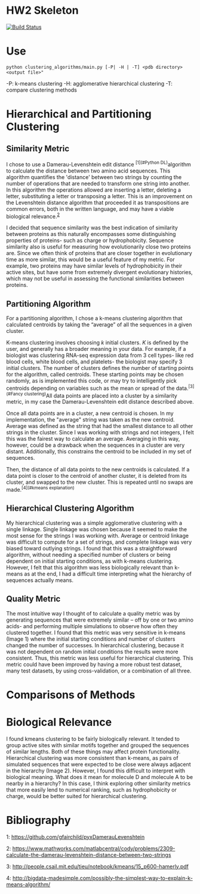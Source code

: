 # HW2 Skeleton

[![Build Status](https://travis-ci.org/christacaggiano/Unsupervised-clustering.svg?branch=master)](https://travis-ci.org/christacaggiano/Unsupervised-clustering)

# Use

`python clustering_algorithms/main.py [-P| -H | -T] <pdb directory> <output file>"`

-P: k-means clustering
-H: agglomerative hierarchical clustering
-T: compare clustering methods

# Hierarchical and Partitioning Clustering  

## Similarity Metric
I chose to use a Damerau-Levenshtein edit distance <sup>[1](#Python DL)</sup>algorithm to calculate the distance between two amino acid sequences. This algorithm quantifies the 'distance' between two strings by counting the number of operations that are needed to transform one string into another. In this algorithm the operations allowed are inserting a letter, deleting a letter, substituting a letter or transposing a letter. This is an improvement on the Levenshtein distance algorithm that proceeded it as transpositions are common errors, both in the written language, and may have a viable biological relevance.<sup>[2](#Explanation)</sup>


I decided that sequence similarity was the best indication of similarity between proteins as this naturally encompasses
some distinguishing properties of proteins- such as charge or hydrophobicity. Sequence similarity also is useful for
measuring how evolutionarily close two proteins are. Since we often think of proteins that are closer together in
evolutionary time as more similar, this would be a useful feature of my metric. For example, two proteins may have
similar levels of hydrophobicity in their active sites, but have some from extremely divergent evolutionary histories,
which may not be useful in assessing the functional similarities between proteins.

## Partitioning Algorithm
For a partitioning algorithm, I chose a k-means clustering algorithm that calculated centroids by taking the “average”
of all the sequences in a given cluster.

K-means clustering involves choosing *k* initial clusters. *K* is defined by the user, and generally has a broader meaning in your data. For example, if a biologist was clustering RNA-seq expression data from 3 cell types- like red blood cells, white blood cells, and platelets- the biologist may specify 3 initial clusters. The number of clusters defines the number of starting points for the algorithm, called centroids. These starting points may be chosen randomly, as is implemented this code, or may try to intelligently pick centroids depending on variables such as the mean or spread of the data.<sup>[3](#Fancy clustering)</sup>All data points are placed into a cluster by a similarity metric, in my case the Damerau-Levenshtein edit distance described above.

Once all data points are in a cluster, a new centroid is chosen. In my implementation, the "average" string was taken as the new centroid. Average was defined as the string that had the smallest distance to all other strings in the cluster.
Since I was working with strings
and not integers, I felt this was the fairest way to calculate an average. Averaging in this way, however, could be a
drawback when the sequences in a cluster are very distant. Additionally, this constrains the centroid to be included in
my set of sequences.

Then, the distance of all data points to the new centroids is calculated. If a data point is closer to the centroid of another cluster, it is deleted from its cluster, and swapped to the new cluster. This is repeated until no swaps are made.<sup>[4](#kmeans explanation)</sup>


## Hierarchical Clustering Algorithm
My hierarchical clustering was a simple agglomerative clustering with a single linkage. Single linkage was chosen
because it seemed to make the most sense for the strings I was working with. Average or centroid linkage was difficult
to compute for a set of strings, and complete linkage was very biased toward outlying strings. I found that this was a
straightforward algorithm, without needing a specified number of clusters or being dependent on initial starting conditions,
as with k-means clustering. However, I felt that this algorithm was less biologically relevant than k-means as at the end,
I had a difficult time interpreting what the hierarchy of sequences actually means.


## Quality Metric
The most intuitive way I thought of to calculate a quality metric was by generating sequences that were extremely similar
– off by one or two amino acids- and performing multiple simulations to observe how often they clustered together. I found
that this metric was very sensitive in k-means (Image 1) where the initial starting conditions and number of clusters changed
the number of successes. In hierarchical clustering, because it was not dependent on random initial conditions the results
were more consistent. Thus, this metric was less useful for hierarchical clustering. This metric could have been improved
by having a more robust test dataset, many test datasets, by using cross-validation, or a combination of all three.


# Comparisons of Methods


#  Biological Relevance
I found kmeans clustering to be fairly biologically relevant. It tended to group active sites with similar motifs
together and grouped the sequences of similar lengths. Both of these things may affect protein functionality.
Hierarchical clustering was more consistent than k-means, as pairs of simulated sequences that were expected to be close
were always adjacent in the hierarchy (Image 2). However, I found this difficult to interpret with biological meaning.
What does it mean for molecule D and molecule A to be nearby in a hierarchy? In this case, I think exploring other
similarity metrics that more easily lend to numerical ranking, such as hydrophobicity or charge, would be better suited
for hierarchical clustering.


 # Bibliography
 <a name="Python DL">1</a>: https://github.com/gfairchild/pyxDamerauLevenshtein

 <a name="Explanation">2</a>: https://www.mathworks.com/matlabcentral/cody/problems/2309-calculate-the-damerau-levenshtein-distance-between-two-strings

 <a name="Fancy clustering">3</a>: http://people.csail.mit.edu/tieu/notebook/kmeans/15_p600-hamerly.pdf

 <a name="kmeans explanation">4</a>: http://bigdata-madesimple.com/possibly-the-simplest-way-to-explain-k-means-algorithm/

